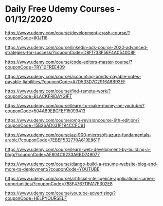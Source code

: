 # Daily Free Udemy Courses - 01/12/2020

https://www.udemy.com/course/development-crash-course/?couponCode=IKIJ118
https://www.udemy.com/course/linkedin-ads-course-2020-advanced-strategies-for-success/?couponCode=D8F1733F56F4A0540D8F
https://www.udemy.com/course/code-editors-master-course/?couponCode=TRY10FREE409
https://www.udemy.com/course/accounting-bonds-payable-notes-payable-liabilities/?couponCode=A7D533D7C2916A8B93EF
https://www.udemy.com/course/find-remote-work/?couponCode=BLACKFRIDAYGIFT
https://www.udemy.com/course/learn-to-make-money-on-youtube/?couponCode=504A89EBCFEF15099413
https://www.udemy.com/course/pmp-revisioncourse-6th-edition/?couponCode=15B26AD031F194CCFC91
https://www.udemy.com/course/az-900-microsoft-azure-fundamentals-arabic/?couponCode=7EBEF532770A619E861F
https://www.udemy.com/course/learn-web-development-by-building-a-blog/?couponCode=AF804C9233A6BD749077
https://www.udemy.com/course/django-build-a-resume-website-blog-and-more-to-deployment/?couponCode=YOUTUBE
https://www.udemy.com/course/artificial-intelligence-applications-career-opportunities/?couponCode=788F476711FA17F302E8
https://www.udemy.com/course/youtube-advertising/?couponCode=HELPYOURSELF
